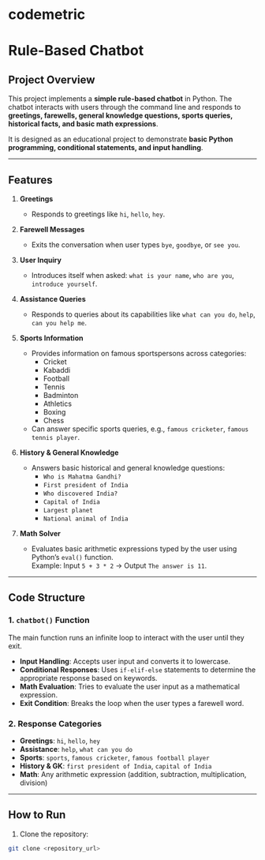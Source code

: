 # codemetric

# Rule-Based Chatbot

## Project Overview
This project implements a **simple rule-based chatbot** in Python. The chatbot interacts with users through the command line and responds to **greetings, farewells, general knowledge questions, sports queries, historical facts, and basic math expressions**.  

It is designed as an educational project to demonstrate **basic Python programming, conditional statements, and input handling**.

---

## Features

1. **Greetings**
   - Responds to greetings like `hi`, `hello`, `hey`.

2. **Farewell Messages**
   - Exits the conversation when user types `bye`, `goodbye`, or `see you`.

3. **User Inquiry**
   - Introduces itself when asked: `what is your name`, `who are you`, `introduce yourself`.

4. **Assistance Queries**
   - Responds to queries about its capabilities like `what can you do`, `help`, `can you help me`.

5. **Sports Information**
   - Provides information on famous sportspersons across categories:
     - Cricket
     - Kabaddi
     - Football
     - Tennis
     - Badminton
     - Athletics
     - Boxing
     - Chess
   - Can answer specific sports queries, e.g., `famous cricketer`, `famous tennis player`.

6. **History & General Knowledge**
   - Answers basic historical and general knowledge questions:
     - `Who is Mahatma Gandhi?`
     - `First president of India`
     - `Who discovered India?`
     - `Capital of India`
     - `Largest planet`
     - `National animal of India`

7. **Math Solver**
   - Evaluates basic arithmetic expressions typed by the user using Python’s `eval()` function.  
     Example: Input `5 + 3 * 2` → Output `The answer is 11`.

---

## Code Structure

### 1. `chatbot()` Function
The main function runs an infinite loop to interact with the user until they exit.

- **Input Handling**: Accepts user input and converts it to lowercase.
- **Conditional Responses**: Uses `if-elif-else` statements to determine the appropriate response based on keywords.
- **Math Evaluation**: Tries to evaluate the user input as a mathematical expression.
- **Exit Condition**: Breaks the loop when the user types a farewell word.

### 2. Response Categories
- **Greetings**: `hi`, `hello`, `hey`
- **Assistance**: `help`, `what can you do`
- **Sports**: `sports`, `famous cricketer`, `famous football player`
- **History & GK**: `first president of India`, `capital of India`
- **Math**: Any arithmetic expression (addition, subtraction, multiplication, division)

---

## How to Run

1. Clone the repository:
```bash
git clone <repository_url>
